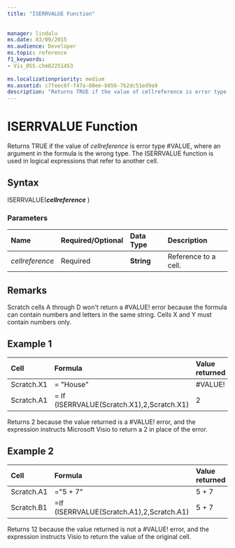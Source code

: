 ```yaml
---
title: "ISERRVALUE Function"
 
 
manager: lindalu
ms.date: 03/09/2015
ms.audience: Developer
ms.topic: reference
f1_keywords:
- Vis_DSS.chm82251453
 
ms.localizationpriority: medium
ms.assetid: c7feec6f-f47a-60ee-b056-7b2dc51ed9a9
description: "Returns TRUE if the value of cellreference is error type #VALUE, where an argument in the formula is the wrong type. The ISERRVALUE function is used in logical expressions that refer to another cell."
---
```


# ISERRVALUE Function

Returns TRUE if the value of _cellreference_ is error type #VALUE, where an argument in the formula is the wrong type. The ISERRVALUE function is used in logical expressions that refer to another cell.
  
## Syntax

ISERRVALUE(**_cellreference_** )
  
### Parameters

|**Name**|**Required/Optional**|**Data Type**|**Description**|
|:-----|:-----|:-----|:-----|
| _cellreference_ <br/> |Required  <br/> |**String** <br/> |Reference to a cell. |

## Remarks

Scratch cells A through D won't return a #VALUE! error because the formula can contain numbers and letters in the same string. Cells X and Y must contain numbers only.
  
## Example 1

|**Cell**|**Formula**|**Value returned**|
|:-----|:-----|:-----|
|Scratch.X1  <br/> |= "House"  <br/> |#VALUE!  <br/> |
|Scratch.A1  <br/> |= If (ISERRVALUE(Scratch.X1),2,Scratch.X1)  <br/> |2  <br/> |

Returns 2 because the value returned is a #VALUE! error, and the expression instructs Microsoft Visio to return a 2 in place of the error.
  
## Example 2

|**Cell**|**Formula**|**Value returned**|
|:-----|:-----|:-----|
|Scratch.A1  <br/> |="5 + 7"  <br/> |5 + 7  <br/> |
|Scratch.B1  <br/> |=If (ISERRVALUE(Scratch.A1),2,Scratch.A1)  <br/> |5 + 7  <br/> |

Returns 12 because the value returned is not a #VALUE! error, and the expression instructs Visio to return the value of the original cell.
  